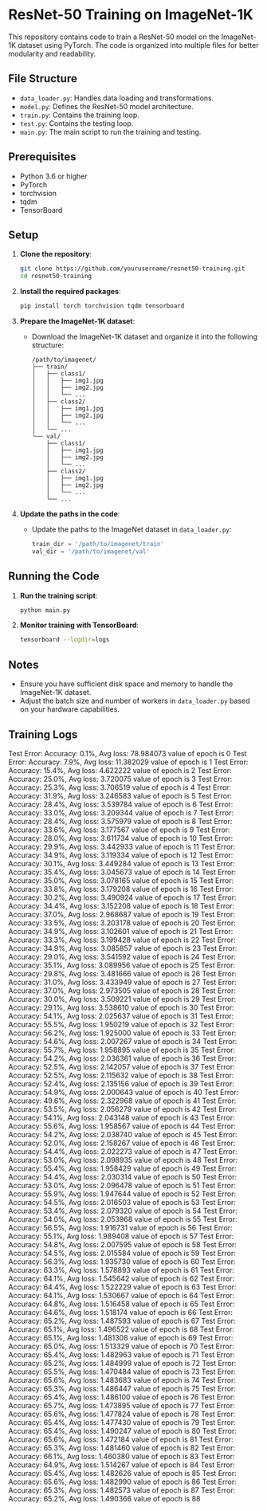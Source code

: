 # ResNet-50 Training on ImageNet-1K

This repository contains code to train a ResNet-50 model on the ImageNet-1K dataset using PyTorch. The code is organized into multiple files for better modularity and readability.

## File Structure

- `data_loader.py`: Handles data loading and transformations.
- `model.py`: Defines the ResNet-50 model architecture.
- `train.py`: Contains the training loop.
- `test.py`: Contains the testing loop.
- `main.py`: The main script to run the training and testing.

## Prerequisites

- Python 3.6 or higher
- PyTorch
- torchvision
- tqdm
- TensorBoard

## Setup

1. **Clone the repository**:
    ```sh
    git clone https://github.com/yourusername/resnet50-training.git
    cd resnet50-training
    ```

2. **Install the required packages**:
    ```sh
    pip install torch torchvision tqdm tensorboard
    ```

3. **Prepare the ImageNet-1K dataset**:
    - Download the ImageNet-1K dataset and organize it into the following structure:
      ```
      /path/to/imagenet/
      ├── train/
      │   ├── class1/
      │   │   ├── img1.jpg
      │   │   ├── img2.jpg
      │   │   └── ...
      │   ├── class2/
      │   │   ├── img1.jpg
      │   │   ├── img2.jpg
      │   │   └── ...
      │   └── ...
      └── val/
          ├── class1/
          │   ├── img1.jpg
          │   ├── img2.jpg
          │   └── ...
          ├── class2/
          │   ├── img1.jpg
          │   ├── img2.jpg
          │   └── ...
          └── ...
      ```

4. **Update the paths in the code**:
    - Update the paths to the ImageNet dataset in `data_loader.py`:
      ```python
      train_dir = '/path/to/imagenet/train'
      val_dir = '/path/to/imagenet/val'
      ```

## Running the Code

1. **Run the training script**:
    ```sh
    python main.py
    ```

2. **Monitor training with TensorBoard**:
    ```sh
    tensorboard --logdir=logs
    ```

## Notes

- Ensure you have sufficient disk space and memory to handle the ImageNet-1K dataset.
- Adjust the batch size and number of workers in `data_loader.py` based on your hardware capabilities.

## Training Logs

Test Error:
Accuracy: 0.1%, Avg loss: 78.984073
value of epoch is 0
Test Error:
Accuracy: 7.9%, Avg loss: 11.382029
value of epoch is 1
Test Error:
Accuracy: 15.4%, Avg loss: 4.622222
value of epoch is 2
Test Error:
Accuracy: 25.0%, Avg loss: 3.720075
value of epoch is 3
Test Error:
Accuracy: 25.3%, Avg loss: 3.706519
value of epoch is 4
Test Error:
Accuracy: 31.9%, Avg loss: 3.246583
value of epoch is 5
Test Error:
Accuracy: 28.4%, Avg loss: 3.539784
value of epoch is 6
Test Error:
Accuracy: 33.0%, Avg loss: 3.209344
value of epoch is 7
Test Error:
Accuracy: 28.4%, Avg loss: 3.575979
value of epoch is 8
Test Error:
Accuracy: 33.6%, Avg loss: 3.177567
value of epoch is 9
Test Error:
Accuracy: 28.0%, Avg loss: 3.611734
value of epoch is 10
Test Error:
Accuracy: 29.9%, Avg loss: 3.442933
value of epoch is 11
Test Error:
Accuracy: 34.9%, Avg loss: 3.119334
value of epoch is 12
Test Error:
Accuracy: 30.1%, Avg loss: 3.449284
value of epoch is 13
Test Error:
Accuracy: 35.4%, Avg loss: 3.045673
value of epoch is 14
Test Error:
Accuracy: 35.0%, Avg loss: 3.078165
value of epoch is 15
Test Error:
Accuracy: 33.8%, Avg loss: 3.179208
value of epoch is 16
Test Error:
Accuracy: 30.2%, Avg loss: 3.490924
value of epoch is 17
Test Error:
Accuracy: 34.4%, Avg loss: 3.152208
value of epoch is 18
Test Error:
Accuracy: 37.0%, Avg loss: 2.968687
value of epoch is 19
Test Error:
Accuracy: 33.5%, Avg loss: 3.203178
value of epoch is 20
Test Error:
Accuracy: 34.9%, Avg loss: 3.102601
value of epoch is 21
Test Error:
Accuracy: 33.3%, Avg loss: 3.199428
value of epoch is 22
Test Error:
Accuracy: 34.9%, Avg loss: 3.085857
value of epoch is 23
Test Error:
Accuracy: 29.0%, Avg loss: 3.541592
value of epoch is 24
Test Error:
Accuracy: 35.1%, Avg loss: 3.089956
value of epoch is 25
Test Error:
Accuracy: 29.8%, Avg loss: 3.481666
value of epoch is 26
Test Error:
Accuracy: 31.0%, Avg loss: 3.433949
value of epoch is 27
Test Error:
Accuracy: 37.0%, Avg loss: 2.973505
value of epoch is 28
Test Error:
Accuracy: 30.0%, Avg loss: 3.509221
value of epoch is 29
Test Error:
Accuracy: 29.1%, Avg loss: 3.538610
value of epoch is 30
Test Error:
Accuracy: 54.1%, Avg loss: 2.025637
value of epoch is 31
Test Error:
Accuracy: 55.5%, Avg loss: 1.950219
value of epoch is 32
Test Error:
Accuracy: 56.2%, Avg loss: 1.925000
value of epoch is 33
Test Error:
Accuracy: 54.6%, Avg loss: 2.007267
value of epoch is 34
Test Error:
Accuracy: 55.7%, Avg loss: 1.958895
value of epoch is 35
Test Error:
Accuracy: 54.2%, Avg loss: 2.036361
value of epoch is 36
Test Error:
Accuracy: 52.5%, Avg loss: 2.142057
value of epoch is 37
Test Error:
Accuracy: 52.5%, Avg loss: 2.115632
value of epoch is 38
Test Error:
Accuracy: 52.4%, Avg loss: 2.135156
value of epoch is 39
Test Error:
Accuracy: 54.9%, Avg loss: 2.000643
value of epoch is 40
Test Error:
Accuracy: 49.6%, Avg loss: 2.322968
value of epoch is 41
Test Error:
Accuracy: 53.5%, Avg loss: 2.056279
value of epoch is 42
Test Error:
Accuracy: 54.1%, Avg loss: 2.043148
value of epoch is 43
Test Error:
Accuracy: 55.6%, Avg loss: 1.958567
value of epoch is 44
Test Error:
Accuracy: 54.2%, Avg loss: 2.038740
value of epoch is 45
Test Error:
Accuracy: 52.0%, Avg loss: 2.158267
value of epoch is 46
Test Error:
Accuracy: 54.4%, Avg loss: 2.022273
value of epoch is 47
Test Error:
Accuracy: 53.0%, Avg loss: 2.098935
value of epoch is 48
Test Error:
Accuracy: 55.4%, Avg loss: 1.958429
value of epoch is 49
Test Error:
Accuracy: 54.4%, Avg loss: 2.030314
value of epoch is 50
Test Error:
Accuracy: 53.0%, Avg loss: 2.096478
value of epoch is 51
Test Error:
Accuracy: 55.9%, Avg loss: 1.947644
value of epoch is 52
Test Error:
Accuracy: 54.5%, Avg loss: 2.016503
value of epoch is 53
Test Error:
Accuracy: 53.4%, Avg loss: 2.079320
value of epoch is 54
Test Error:
Accuracy: 54.0%, Avg loss: 2.053968
value of epoch is 55
Test Error:
Accuracy: 56.5%, Avg loss: 1.916731
value of epoch is 56
Test Error:
Accuracy: 55.1%, Avg loss: 1.989408
value of epoch is 57
Test Error:
Accuracy: 54.8%, Avg loss: 2.007595
value of epoch is 58
Test Error:
Accuracy: 54.5%, Avg loss: 2.015584
value of epoch is 59
Test Error:
Accuracy: 56.3%, Avg loss: 1.935730
value of epoch is 60
Test Error:
Accuracy: 63.3%, Avg loss: 1.578893
value of epoch is 61
Test Error:
Accuracy: 64.1%, Avg loss: 1.545642
value of epoch is 62
Test Error:
Accuracy: 64.4%, Avg loss: 1.522229
value of epoch is 63
Test Error:
Accuracy: 64.1%, Avg loss: 1.530667
value of epoch is 64
Test Error:
Accuracy: 64.8%, Avg loss: 1.516458
value of epoch is 65
Test Error:
Accuracy: 64.6%, Avg loss: 1.518174
value of epoch is 66
Test Error:
Accuracy: 65.2%, Avg loss: 1.487593
value of epoch is 67
Test Error:
Accuracy: 65.1%, Avg loss: 1.496522
value of epoch is 68
Test Error:
Accuracy: 65.1%, Avg loss: 1.481308
value of epoch is 69
Test Error:
Accuracy: 65.0%, Avg loss: 1.513329
value of epoch is 70
Test Error:
Accuracy: 65.4%, Avg loss: 1.482963
value of epoch is 71
Test Error:
Accuracy: 65.2%, Avg loss: 1.484999
value of epoch is 72
Test Error:
Accuracy: 65.5%, Avg loss: 1.470484
value of epoch is 73
Test Error:
Accuracy: 65.6%, Avg loss: 1.483683
value of epoch is 74
Test Error:
Accuracy: 65.3%, Avg loss: 1.486447
value of epoch is 75
Test Error:
Accuracy: 65.4%, Avg loss: 1.486100
value of epoch is 76
Test Error:
Accuracy: 65.7%, Avg loss: 1.473895
value of epoch is 77
Test Error:
Accuracy: 65.6%, Avg loss: 1.477824
value of epoch is 78
Test Error:
Accuracy: 65.4%, Avg loss: 1.477430
value of epoch is 79
Test Error:
Accuracy: 65.4%, Avg loss: 1.490247
value of epoch is 80
Test Error:
Accuracy: 65.6%, Avg loss: 1.472184
value of epoch is 81
Test Error:
Accuracy: 65.3%, Avg loss: 1.481460
value of epoch is 82
Test Error:
Accuracy: 66.1%, Avg loss: 1.460380
value of epoch is 83
Test Error:
Accuracy: 64.9%, Avg loss: 1.514267
value of epoch is 84
Test Error:
Accuracy: 65.4%, Avg loss: 1.482626
value of epoch is 85
Test Error:
Accuracy: 65.6%, Avg loss: 1.482990
value of epoch is 86
Test Error:
Accuracy: 65.3%, Avg loss: 1.482573
value of epoch is 87
Test Error:
Accuracy: 65.2%, Avg loss: 1.490366
value of epoch is 88
